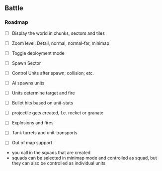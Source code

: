 ## Battle

### Roadmap

- [ ] Display the world in chunks, sectors and tiles
- [ ] Zoom level: Detail, normal, normal-far, minimap 
- [ ] Toggle deployment mode
- [ ] Spawn Sector
- [ ] Control Units after spawn; collision; etc.
- [ ] Ai spawns units
- [ ] Units determine target and fire
- [ ] Bullet hits based on unit-stats 
- [ ] projectile gets created, f.e. rocket or granate
- [ ] Explosions and fires
- [ ] Tank turrets and unit-transports
- [ ] Out of map support  


- you call in the squads that are created
- squads can be selected in minimap mode and controlled 
  as squad, but they can also be controlled as individual units


